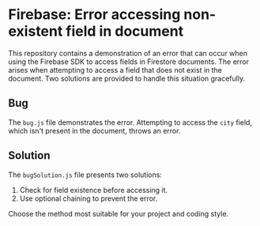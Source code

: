# Firebase: Error accessing non-existent field in document
This repository contains a demonstration of an error that can occur when using the Firebase SDK to access fields in Firestore documents.  The error arises when attempting to access a field that does not exist in the document.  Two solutions are provided to handle this situation gracefully.

## Bug
The `bug.js` file demonstrates the error. Attempting to access the `city` field, which isn't present in the document, throws an error.

## Solution
The `bugSolution.js` file presents two solutions:
1. Check for field existence before accessing it.
2. Use optional chaining to prevent the error.

Choose the method most suitable for your project and coding style.